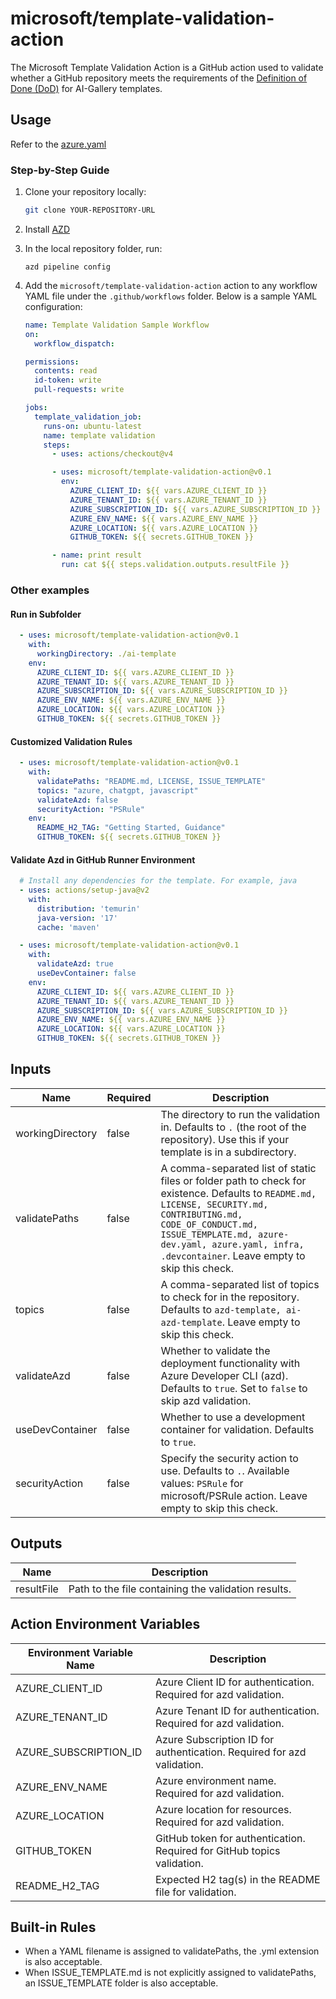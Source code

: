 # microsoft/template-validation-action

The Microsoft Template Validation Action is a GitHub action used to validate whether a GitHub repository meets the requirements of the [Definition of Done (DoD)](https://github.com/Azure-Samples/azd-template-artifacts/blob/main/docs/development-guidelines/definition-of-done.md#definition-of-done-dod) for AI-Gallery templates.

## Usage

Refer to the [azure.yaml](https://github.com/microsoft/template-validation-action/blob/main/action.yml)

### Step-by-Step Guide

1. Clone your repository locally:

    ```sh
    git clone YOUR-REPOSITORY-URL 
    ```

2. Install [AZD](https://learn.microsoft.com/en-us/azure/developer/azure-developer-cli/install-azd?tabs=winget-windows%2Cbrew-mac%2Cscript-linux&pivots=os-windows)

3. In the local repository folder, run:

    ```
    azd pipeline config
    ```

4. Add the `microsoft/template-validation-action` action to any workflow YAML file under the `.github/workflows` folder. Below is a sample YAML configuration:


    ```yaml
    name: Template Validation Sample Workflow
    on: 
      workflow_dispatch:

    permissions:
      contents: read
      id-token: write
      pull-requests: write

    jobs:
      template_validation_job:
        runs-on: ubuntu-latest
        name: template validation
        steps:
          - uses: actions/checkout@v4

          - uses: microsoft/template-validation-action@v0.1
            env:
              AZURE_CLIENT_ID: ${{ vars.AZURE_CLIENT_ID }}
              AZURE_TENANT_ID: ${{ vars.AZURE_TENANT_ID }}
              AZURE_SUBSCRIPTION_ID: ${{ vars.AZURE_SUBSCRIPTION_ID }}
              AZURE_ENV_NAME: ${{ vars.AZURE_ENV_NAME }}
              AZURE_LOCATION: ${{ vars.AZURE_LOCATION }}
              GITHUB_TOKEN: ${{ secrets.GITHUB_TOKEN }}

          - name: print result
            run: cat ${{ steps.validation.outputs.resultFile }}
    ```

### Other examples

#### Run in Subfolder

```yaml
  - uses: microsoft/template-validation-action@v0.1
    with:
      workingDirectory: ./ai-template
    env:
      AZURE_CLIENT_ID: ${{ vars.AZURE_CLIENT_ID }}
      AZURE_TENANT_ID: ${{ vars.AZURE_TENANT_ID }}
      AZURE_SUBSCRIPTION_ID: ${{ vars.AZURE_SUBSCRIPTION_ID }}
      AZURE_ENV_NAME: ${{ vars.AZURE_ENV_NAME }}
      AZURE_LOCATION: ${{ vars.AZURE_LOCATION }}
      GITHUB_TOKEN: ${{ secrets.GITHUB_TOKEN }}
```

#### Customized Validation Rules

```yaml
  - uses: microsoft/template-validation-action@v0.1
    with:
      validatePaths: "README.md, LICENSE, ISSUE_TEMPLATE"
      topics: "azure, chatgpt, javascript"
      validateAzd: false
      securityAction: "PSRule"
    env:
      README_H2_TAG: "Getting Started, Guidance"
      GITHUB_TOKEN: ${{ secrets.GITHUB_TOKEN }}
```

#### Validate Azd in GitHub Runner Environment
```yaml
  # Install any dependencies for the template. For example, java
  - uses: actions/setup-java@v2
    with:
      distribution: 'temurin'
      java-version: '17'
      cache: 'maven'

  - uses: microsoft/template-validation-action@v0.1
    with:
      validateAzd: true
      useDevContainer: false
    env:
      AZURE_CLIENT_ID: ${{ vars.AZURE_CLIENT_ID }}
      AZURE_TENANT_ID: ${{ vars.AZURE_TENANT_ID }}
      AZURE_SUBSCRIPTION_ID: ${{ vars.AZURE_SUBSCRIPTION_ID }}
      AZURE_ENV_NAME: ${{ vars.AZURE_ENV_NAME }}
      AZURE_LOCATION: ${{ vars.AZURE_LOCATION }}
      GITHUB_TOKEN: ${{ secrets.GITHUB_TOKEN }}
```

## Inputs

| Name                      | Required | Description                       |
| ------------------------- | -------- | ----------------------------------|
| workingDirectory         | false    | The directory to run the validation in. Defaults to `.` (the root of the repository). Use this if your template is in a subdirectory. |
| validatePaths             | false    | A comma-separated list of static files or folder path to check for existence. Defaults to `README.md, LICENSE, SECURITY.md, CONTRIBUTING.md, CODE_OF_CONDUCT.md, ISSUE_TEMPLATE.md, azure-dev.yaml, azure.yaml, infra, .devcontainer`. Leave empty to skip this check. |
| topics                    | false    | A comma-separated list of topics to check for in the repository. Defaults to `azd-template, ai-azd-template`. Leave empty to skip this check. |
| validateAzd               | false    | Whether to validate the deployment functionality with Azure Developer CLI (azd). Defaults to `true`. Set to `false` to skip azd validation. |
| useDevContainer           | false    | Whether to use a development container for validation. Defaults to `true`. |
| securityAction            | false    | Specify the security action to use. Defaults to `.`. Available values: `PSRule` for microsoft/PSRule action. Leave empty to skip this check. |

## Outputs

| Name         | Description                                             |
| ------------ | ------------------------------------------------------- |
| resultFile   | Path to the file containing the validation results.     |

## Action Environment Variables

| Environment Variable Name   | Description                                                             |
| --------------------------- | ----------------------------------------------------------------------- |
| AZURE_CLIENT_ID             | Azure Client ID for authentication. Required for azd validation.        |
| AZURE_TENANT_ID             | Azure Tenant ID for authentication. Required for azd validation.        |
| AZURE_SUBSCRIPTION_ID       | Azure Subscription ID for authentication. Required for azd validation.  |
| AZURE_ENV_NAME              | Azure environment name. Required for azd validation.                    |
| AZURE_LOCATION              | Azure location for resources. Required for azd validation.              |
| GITHUB_TOKEN                | GitHub token for authentication. Required for GitHub topics validation. |
| README_H2_TAG               | Expected H2 tag(s) in the README file for validation.                   |

## Built-in Rules

* When a YAML filename is assigned to validatePaths, the .yml extension is also acceptable. 
* When ISSUE_TEMPLATE.md is not explicitly assigned to validatePaths, an ISSUE_TEMPLATE folder is also acceptable.
